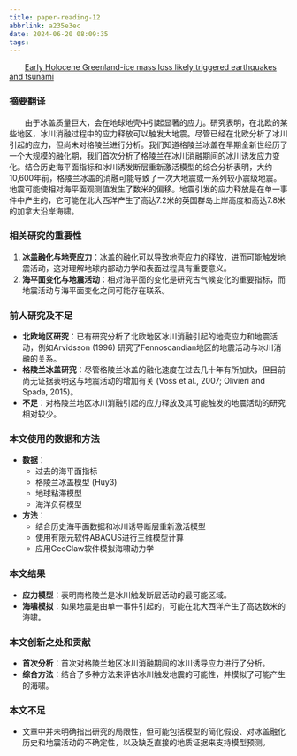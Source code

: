 ```yaml
---
title: paper-reading-12
abbrlink: a235e3ec
date: 2024-06-20 08:09:35
tags:
---
```

&emsp;&emsp;[Early Holocene Greenland-ice mass loss likely triggered earthquakes and tsunami](https://www.sciencedirect.com/science/article/pii/S0012821X20303873?dgcid=rss_sd_all)
<!--less-->

### 摘要翻译

&emsp;&emsp;由于冰盖质量巨大，会在地球地壳中引起显著的应力。研究表明，在北欧的某些地区，冰川消融过程中的应力释放可以触发大地震。尽管已经在北欧分析了冰川引起的应力，但尚未对格陵兰进行分析。我们知道格陵兰冰盖在早期全新世经历了一个大规模的融化期，我们首次分析了格陵兰在冰川消融期间的冰川诱发应力变化。结合历史海平面指标和冰川诱发断层重新激活模型的综合分析表明，大约10,600年前，格陵兰冰盖的消融可能导致了一次大地震或一系列较小震级地震。地震可能使相对海平面观测值发生了数米的偏移。地震引发的应力释放是在单一事件中产生的，它可能在北大西洋产生了高达7.2米的英国群岛上岸高度和高达7.8米的加拿大沿岸海啸。

### 相关研究的重要性

1. **冰盖融化与地壳应力**：冰盖的融化可以导致地壳应力的释放，进而可能触发地震活动，这对理解地球内部动力学和表面过程具有重要意义。
2. **海平面变化与地震活动**：相对海平面的变化是研究古气候变化的重要指标，而地震活动与海平面变化之间可能存在联系。

### 前人研究及不足

- **北欧地区研究**：已有研究分析了北欧地区冰川消融引起的地壳应力和地震活动，例如Arvidsson (1996) 研究了Fennoscandian地区的地震活动与冰川消融的关系。
- **格陵兰冰盖研究**：尽管格陵兰冰盖的融化速度在过去几十年有所加快，但目前尚无证据表明这与地震活动的增加有关 (Voss et al., 2007; Olivieri and Spada, 2015)。
- **不足**：对格陵兰地区冰川消融引起的应力释放及其可能触发的地震活动的研究相对较少。

### 本文使用的数据和方法

- **数据**：
  - 过去的海平面指标
  - 格陵兰冰盖模型 (Huy3)
  - 地球粘滞模型
  - 海洋负荷模型
- **方法**：
  - 结合历史海平面数据和冰川诱导断层重新激活模型
  - 使用有限元软件ABAQUS进行三维模型计算
  - 应用GeoClaw软件模拟海啸动力学

### 本文结果

- **应力模型**：表明南格陵兰是冰川触发断层活动的最可能区域。
- **海啸模拟**：如果地震是由单一事件引起的，可能在北大西洋产生了高达数米的海啸。

### 本文创新之处和贡献

- **首次分析**：首次对格陵兰地区冰川消融期间的冰川诱导应力进行了分析。
- **综合方法**：结合了多种方法来评估冰川触发地震的可能性，并模拟了可能产生的海啸。

### 本文不足

- 文章中并未明确指出研究的局限性，但可能包括模型的简化假设、对冰盖融化历史和地震活动的不确定性，以及缺乏直接的地质证据来支持模型预测。
